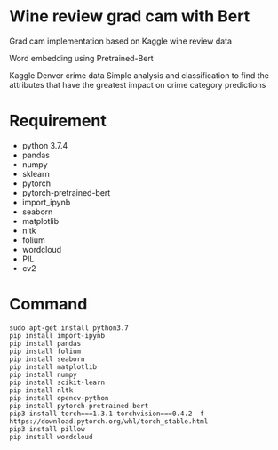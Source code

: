 # Wine review grad cam with Bert

Grad cam implementation based on Kaggle wine review data

Word embedding using Pretrained-Bert

Kaggle Denver crime data Simple analysis and classification to find the attributes that have the greatest impact on crime category predictions


# Requirement
* python 3.7.4
* pandas
* numpy
* sklearn
* pytorch
* pytorch-pretrained-bert
* import_ipynb
* seaborn
* matplotlib
* nltk
* folium
* wordcloud
* PIL
* cv2

# Command
```
sudo apt-get install python3.7
pip install import-ipynb
pip install pandas
pip install folium
pip install seaborn
pip install matplotlib
pip install numpy
pip install scikit-learn
pip install nltk
pip install opencv-python
pip install pytorch-pretrained-bert
pip3 install torch===1.3.1 torchvision===0.4.2 -f https://download.pytorch.org/whl/torch_stable.html
pip3 install pillow
pip install wordcloud
```
